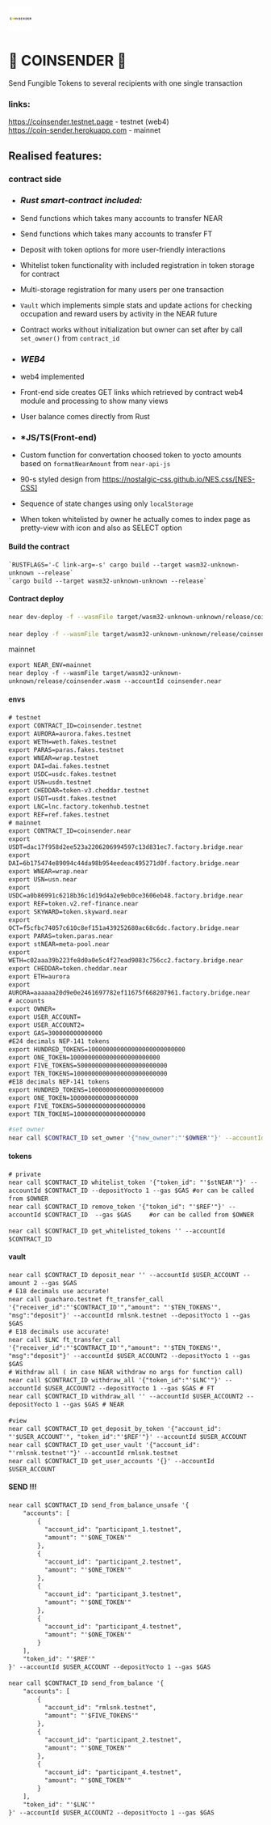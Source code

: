 <a href="url"><img src="./contract/common/assets/coinsender_logo.png" height="48" width="48" ></a>

# 💸 COINSENDER 💸 

Send Fungible Tokens to several recipients with one single transaction

### links:
https://coinsender.testnet.page - testnet (web4)  
https://coin-sender.herokuapp.com - mainnet

## Realised features:
### contract side
- ### *Rust smart-contract included:*
- Send functions which takes many accounts to transfer NEAR
- Send functions which takes many accounts to transfer FT
- Deposit with token options for more user-friendly interactions
- Whitelist token functionality with included registration in token storage for contract
- Multi-storage registration for many users per one transaction
- ```Vault``` which implements simple stats and update actions for checking occupation and reward users by activity in the NEAR future
- Contract works without initialization but owner can set after by call ```set_owner()``` from ```contract_id```

- ### *WEB4*
- web4 implemented
- Front-end side creates GET links which retrieved by contract web4 module and processing to show many views
- User balance comes directly from Rust

- ### *JS/TS(Front-end)
- Custom function for convertation choosed token to yocto amounts based on ```formatNearAmount``` from ```near-api-js```
- 90-s styled design from https://nostalgic-css.github.io/NES.css/[NES-CSS]
- Sequence of state changes using only ```localStorage```
- When token whitelisted by owner he actually comes to index page as pretty-view with icon and also as SELECT option

#### Build the contract

    `RUSTFLAGS='-C link-arg=-s' cargo build --target wasm32-unknown-unknown --release`
    `cargo build --target wasm32-unknown-unknown --release`

#### Contract deploy

```bash
near dev-deploy -f --wasmFile target/wasm32-unknown-unknown/release/coinsender.wasm

near deploy -f --wasmFile target/wasm32-unknown-unknown/release/coinsender.wasm --accountId coinsender.testnet
```
mainnet
```
export NEAR_ENV=mainnet
near deploy -f --wasmFile target/wasm32-unknown-unknown/release/coinsender.wasm --accountId coinsender.near
```
#### envs

```shell
# testnet
export CONTRACT_ID=coinsender.testnet
export AURORA=aurora.fakes.testnet
export WETH=weth.fakes.testnet
export PARAS=paras.fakes.testnet
export WNEAR=wrap.testnet
export DAI=dai.fakes.testnet
export USDC=usdc.fakes.testnet
export USN=usdn.testnet
export CHEDDAR=token-v3.cheddar.testnet
export USDT=usdt.fakes.testnet
export LNC=lnc.factory.tokenhub.testnet
export REF=ref.fakes.testnet
# mainnet
export CONTRACT_ID=coinsender.near
export USDT=dac17f958d2ee523a2206206994597c13d831ec7.factory.bridge.near
export DAI=6b175474e89094c44da98b954eedeac495271d0f.factory.bridge.near
export WNEAR=wrap.near
export USN=usn.near
export USDC=a0b86991c6218b36c1d19d4a2e9eb0ce3606eb48.factory.bridge.near
export REF=token.v2.ref-finance.near
export SKYWARD=token.skyward.near	
export OCT=f5cfbc74057c610c8ef151a439252680ac68c6dc.factory.bridge.near
export PARAS=token.paras.near
export stNEAR=meta-pool.near	
export WETH=c02aaa39b223fe8d0a0e5c4f27ead9083c756cc2.factory.bridge.near
export CHEDDAR=token.cheddar.near	
export ETH=aurora
export AURORA=aaaaaa20d9e0e2461697782ef11675f668207961.factory.bridge.near
# accounts
export OWNER=
export USER_ACCOUNT=
export USER_ACCOUNT2=
export GAS=300000000000000
#E24 decimals NEP-141 tokens
export HUNDRED_TOKENS=100000000000000000000000000
export ONE_TOKEN=1000000000000000000000000
export FIVE_TOKENS=5000000000000000000000000
export TEN_TOKENS=10000000000000000000000000
#E18 decimals NEP-141 tokens
export HUNDRED_TOKENS=100000000000000000000
export ONE_TOKEN=1000000000000000000
export FIVE_TOKENS=5000000000000000000
export TEN_TOKENS=10000000000000000000
```
```sh
#set owner
near call $CONTRACT_ID set_owner '{"new_owner":"'$OWNER'"}' --accountId $CONTRACT_ID --gas $GAS --depositYocto 1
```

#### tokens
```shell
# private
near call $CONTRACT_ID whitelist_token '{"token_id": "'$stNEAR'"}' --accountId $CONTRACT_ID --depositYocto 1 --gas $GAS #or can be called from $OWNER
near call $CONTRACT_ID remove_token '{"token_id": "'$REF'"}' --accountId $CONTRACT_ID  --gas $GAS     #or can be called from $OWNER

near call $CONTRACT_ID get_whitelisted_tokens '' --accountId $CONTRACT_ID
```
#### vault
```shell
near call $CONTRACT_ID deposit_near '' --accountId $USER_ACCOUNT --amount 2 --gas $GAS
# E18 decimals use accurate!
near call guacharo.testnet ft_transfer_call '{"receiver_id":"'$CONTRACT_ID'","amount": "'$TEN_TOKENS'", "msg":"deposit"}' --accountId rmlsnk.testnet --depositYocto 1 --gas $GAS
# E18 decimals use accurate!
near call $LNC ft_transfer_call '{"receiver_id":"'$CONTRACT_ID'","amount": "'$TEN_TOKENS'", "msg":"deposit"}' --accountId $USER_ACCOUNT2 --depositYocto 1 --gas $GAS
# Withdraw all ( in case NEAR withdraw no args for function call)
near call $CONTRACT_ID withdraw_all '{"token_id":"'$LNC'"}' --accountId $USER_ACCOUNT2 --depositYocto 1 --gas $GAS # FT
near call $CONTRACT_ID withdraw_all '' --accountId $USER_ACCOUNT2 --depositYocto 1 --gas $GAS # NEAR

#view
near call $CONTRACT_ID get_deposit_by_token '{"account_id": "'$USER_ACCOUNT'", "token_id":"'$REF'"}' --accountId $USER_ACCOUNT
near call $CONTRACT_ID get_user_vault '{"account_id": "'rmlsnk.testnet'"}' --accountId rmlsnk.testnet
near call $CONTRACT_ID get_user_accounts '{}' --accountId $USER_ACCOUNT
```
#### SEND !!!
```shell
near call $CONTRACT_ID send_from_balance_unsafe '{
    "accounts": [
        {
          "account_id": "participant_1.testnet",
          "amount": "'$ONE_TOKEN'"
        },
        {
          "account_id": "participant_2.testnet",
          "amount": "'$ONE_TOKEN'"
        },
        {
          "account_id": "participant_3.testnet",
          "amount": "'$ONE_TOKEN'"
        },
        {
          "account_id": "participant_4.testnet",
          "amount": "'$ONE_TOKEN'"
        }
    ],
    "token_id": "'$REF'"
}' --accountId $USER_ACCOUNT --depositYocto 1 --gas $GAS

near call $CONTRACT_ID send_from_balance '{
    "accounts": [
        {
          "account_id": "rmlsnk.testnet",
          "amount": "'$FIVE_TOKENS'"
        },
        {
          "account_id": "participant_2.testnet",
          "amount": "'$ONE_TOKEN'"
        },
        {
          "account_id": "participant_4.testnet",
          "amount": "'$ONE_TOKEN'"
        }
    ],
    "token_id": "'$LNC'"
}' --accountId $USER_ACCOUNT2 --depositYocto 1 --gas $GAS

```

